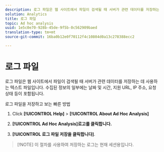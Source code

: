 ```yaml
---
description: 로그 파일은 웹 사이트에서 파일이 검색될 때 서버가 관련 데이터를 저장하는 데 사용하는 텍스트 파일입니다. 수집된 정보의 일부에는 날짜 및 시간, 지원 URL, IP 주소, 요청 상태 등이 포함됩니다.
solution: Analytics
title: 로그 파일
topic: Ad hoc analysis
uuid: 1e5c0e70-928b-45de-9f5b-0c562909baed
translation-type: tm+mt
source-git-commit: 16ba0b12e0f70112f4c10804d0a13c278388ecc2

---
```



# 로그 파일

로그 파일은 웹 사이트에서 파일이 검색될 때 서버가 관련 데이터를 저장하는 데 사용하는 텍스트 파일입니다. 수집된 정보의 일부에는 날짜 및 시간, 지원 URL, IP 주소, 요청 상태 등이 포함됩니다.

로그 파일을 저장하고 보는 빠른 방법

1. Click **[!UICONTROL Help]** &gt; **[!UICONTROL About Ad Hoc Analysis]**

1. **[!UICONTROL Ad Hoc Analysis]로고를 클릭합니다.**
1. **[!UICONTROL 로그 파일 저장을 클릭합니다]**.

> [!NOTE] 이 절차를 사용하여 저장하는 로그는 현재 세션용입니다.

